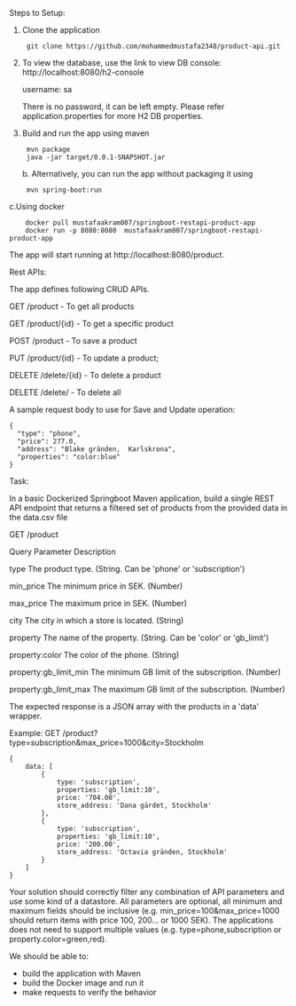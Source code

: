 Steps to Setup:
1. Clone the application
    
    	git clone https://github.com/mohammedmustafa2348/product-api.git

2. To view the database, use the link to view DB console:
        http://localhost:8080/h2-console
    	
	username: sa
	
    There is no password, it can be left empty. Please refer application.properties for more H2 DB properties. 

3. Build and run the app using maven 
	
    	mvn package
    	java -jar target/0.0.1-SNAPSHOT.jar
	
	b. Alternatively, you can run the app without packaging it using
	
	    mvn spring-boot:run
	    
 c.Using docker
 
        docker pull mustafaakram007/springboot-restapi-product-app
        docker run -p 8080:8080  mustafaakram007/springboot-restapi-product-app
        
   

   The app will start running at http://localhost:8080/product. 
    
   Rest APIs:
   
   
The app defines following CRUD APIs.

GET /product  - To get all products

GET /product/{id}  - To get a specific product

POST /product - To save a product

PUT /product/{id} - To update a product;  

DELETE /delete/{id} - To delete a product

DELETE /delete/ - To delete all

A sample request body to use for Save and Update operation:    

    {
      "type": "phone",
      "price": 277.0,
      "address": "Blake gränden,  Karlskrona",
      "properties": "color:blue"
    }



Task:

In a basic Dockerized Springboot Maven application, build a single REST API endpoint that returns a filtered set of products from the provided data in the data.csv file

GET /product

Query Parameter			Description

type    					The product type. (String. Can be 'phone' or 'subscription')

min_price   				The minimum price in SEK. (Number)

max_price   				The maximum price in SEK. (Number)

city    					The city in which a store is located. (String)

property    				The name of the property. (String. Can be 'color' or 'gb_limit')

property:color  			The color of the phone. (String)

property:gb_limit_min    	The minimum GB limit of the subscription. (Number)

property:gb_limit_max    	The maximum GB limit of the subscription. (Number)


The expected response is a JSON array with the products in a 'data' wrapper. 


Example: GET /product?type=subscription&max_price=1000&city=Stockholm

    {
        data: [ 
            {
                type: 'subscription',
                properties: 'gb_limit:10',
                price: '704.00',
                store_address: 'Dana gärdet, Stockholm'
            },
            {
                type: 'subscription',
                properties: 'gb_limit:10',
                price: '200.00',
                store_address: 'Octavia gränden, Stockholm'
            }
        ]
    }

Your solution should correctly filter any combination of API parameters and use some kind of a datastore.
All parameters are optional, all minimum and maximum fields should be inclusive (e.g. min_price=100&max_price=1000 should return items with price 100, 200... or 1000 SEK). 
The applications does not need to support multiple values (e.g. type=phone,subscription or property.color=green,red).

We should be able to:
- build the application with Maven
- build the Docker image and run it
- make requests to verify the behavior
